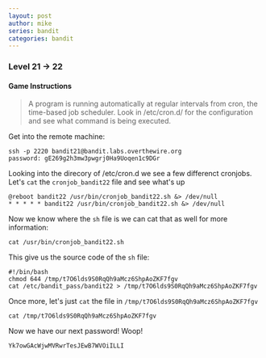 ```yaml
---
layout: post
author: mike
series: bandit
categories: bandit 
---
```


### Level 21 -> 22
#### Game Instructions
> A program is running automatically at regular intervals from cron, the time-based job scheduler. Look in /etc/cron.d/ for the configuration and see what command is being executed.

Get into the remote machine:
```
ssh -p 2220 bandit21@bandit.labs.overthewire.org
password: gE269g2h3mw3pwgrj0Ha9Uoqen1c9DGr
```

Looking into the direcory of /etc/cron.d we see a few differenct cronjobs. Let's `cat` the `cronjob_bandit22` file and see what's up
```
@reboot bandit22 /usr/bin/cronjob_bandit22.sh &> /dev/null
* * * * * bandit22 /usr/bin/cronjob_bandit22.sh &> /dev/null
```

Now we know where the `sh` file is we can cat that as well for more information:

`cat /usr/bin/cronjob_bandit22.sh`

This give us the source code of the `sh` file:
```
#!/bin/bash
chmod 644 /tmp/t7O6lds9S0RqQh9aMcz6ShpAoZKF7fgv
cat /etc/bandit_pass/bandit22 > /tmp/t7O6lds9S0RqQh9aMcz6ShpAoZKF7fgv
```

Once more, let's just `cat` the file in `/tmp/t7O6lds9S0RqQh9aMcz6ShpAoZKF7fgv`

`cat /tmp/t7O6lds9S0RqQh9aMcz6ShpAoZKF7fgv`

Now we have our next password! Woop!

`Yk7owGAcWjwMVRwrTesJEwB7WVOiILLI`
